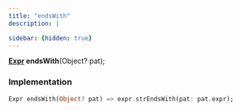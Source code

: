 ```yaml
---
title: "endsWith"
description: |

sidebar: {hidden: true}
---
```

<span class="dart-code"><strong>[Expr] endsWith</strong>(<span class="nobr">Object? pat</span>);</span>


### Implementation
```dart
Expr endsWith(Object? pat) => expr.strEndsWith(pat: pat.expr);
```

[Expr]: /reference/classes/expr/